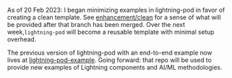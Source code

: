 As of 20 Feb 2023: I began minimizing examples in lightning-pod in favor of creating a clean template. See [enhancement/clean](https://github.com/JustinGoheen/lightning-pod/tree/enhancement/clean) for a sense of what will be provided after that branch has been merged. Over the next week,`lightning-pod` will become a reusable template with minimal setup overhead. 

The previous version of lightning-pod with an end-to-end example now lives at [lightning-pod-example](https://github.com/JustinGoheen/lightning-pod-example). Going forward: that repo will be used to provide new examples of Lightning components and AI/ML methodologies.
